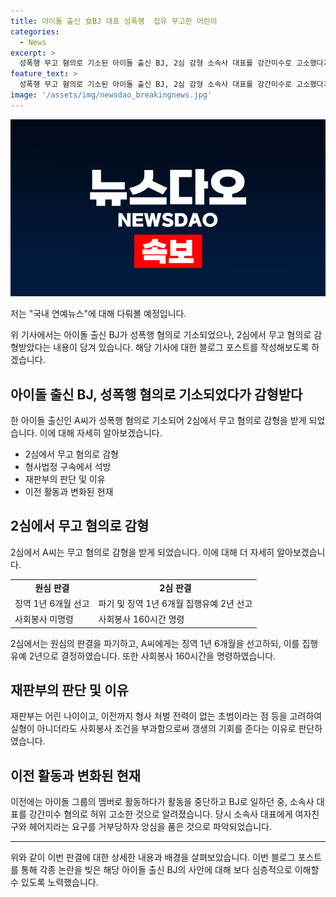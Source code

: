 ```yaml
---
title: 아이돌 출신 女BJ 대표 성폭행  집유 무고한 어린이
categories:
  - News
excerpt: >
  성폭행 무고 혐의로 기소된 아이돌 출신 BJ, 2심 감형 소속사 대표를 강간미수로 고소했다가 무고 혐의로 재판을 받았던 아이돌 출신 BJ가 2심에서 감형을 받았다. 서울중앙지법 형사항소4-1부는 A씨에게 징역 1년 6개월을 선고한 원심을 파기하고, 집행유예 2년과 사회봉사 160시간을 명령했다. 재판부는 객관적 증거가 없다면 피고소인은 억울하게 처벌받았을 것이라며, 실형이 아니더라도 갱생의 기회를 주는 것도 의미 있을 것이라고 밝혔다.
feature_text: >
  성폭행 무고 혐의로 기소된 아이돌 출신 BJ, 2심 감형 소속사 대표를 강간미수로 고소했다가 무고 혐의로 재판을 받았던 아이돌 출신 BJ가 2심에서 감형을 받았다. 서울중앙지법 형사항소4-1부는 A씨에게 징역 1년 6개월을 선고한 원심을 파기하고, 집행유예 2년과 사회봉사 160시간을 명령했다. 재판부는 객관적 증거가 없다면 피고소인은 억울하게 처벌받았을 것이라며, 실형이 아니더라도 갱생의 기회를 주는 것도 의미 있을 것이라고 밝혔다.
image: '/assets/img/newsdao_breakingnews.jpg'
---
```


<p><img src="/assets/img/newsdao_breakingnews.jpg" alt="koreaapp 속보" /></p>

<p>저는 "국내 연예뉴스"에 대해 다뤄볼 예정입니다.</p>

<p data-ke-size="size16">위 기사에서는 아이돌 출신 BJ가 성폭행 혐의로 기소되었으나, 2심에서 무고 혐의로 감형받았다는 내용이 담겨 있습니다. 해당 기사에 대한 블로그 포스트를 작성해보도록 하겠습니다.</p>

<h2 data-ke-size="size26">아이돌 출신 BJ, 성폭행 혐의로 기소되었다가 감형받다</h2>

<p data-ke-size="size16">한 아이돌 출신인 A씨가 성폭행 혐의로 기소되어 2심에서 무고 혐의로 감형을 받게 되었습니다. 이에 대해 자세히 알아보겠습니다.</p>

<ul>
  <li>2심에서 무고 혐의로 감형</li>
  <li>형사법정 구속에서 석방</li>
  <li>재판부의 판단 및 이유</li>
  <li>이전 활동과 변화된 현재</li>
</ul>

<h2 data-ke-size="size26">2심에서 무고 혐의로 감형</h2>

<p data-ke-size="size16">2심에서 A씨는 무고 혐의로 감형을 받게 되었습니다. 이에 대해 더 자세히 알아보겠습니다.</p>

<table>
  <tr>
    <td style="text-align: center; height: 17px;"><b>원심 판결</b></td>
    <td style="text-align: center; height: 17px;"><b>2심 판결</b></td>
  </tr>
  <tr>
    <td>징역 1년 6개월 선고</td>
    <td>파기 및 징역 1년 6개월 집행유예 2년 선고</td>
  </tr>
  <tr>
    <td>사회봉사 미명령</td>
    <td>사회봉사 160시간 명령</td>
  </tr>
</table>

<p data-ke-size="size16">2심에서는 원심의 판결을 파기하고, A씨에게는 징역 1년 6개월을 선고하되, 이를 집행유예 2년으로 결정하였습니다. 또한 사회봉사 160시간을 명령하였습니다.</p>

<h2 data-ke-size="size26">재판부의 판단 및 이유</h2>

<p data-ke-size="size16">재판부는 어린 나이이고, 이전까지 형사 처벌 전력이 없는 초범이라는 점 등을 고려하여 실형이 아니더라도 사회봉사 조건을 부과함으로써 갱생의 기회를 준다는 이유로 판단하였습니다.</p>

<h2 data-ke-size="size26">이전 활동과 변화된 현재</h2>

<p data-ke-size="size16">이전에는 아이돌 그룹의 멤버로 활동하다가 활동을 중단하고 BJ로 일하던 중, 소속사 대표를 강간미수 혐의로 허위 고소한 것으로 알려졌습니다. 당시 소속사 대표에게 여자친구와 헤어지라는 요구를 거부당하자 앙심을 품은 것으로 파악되었습니다.</p>

<hr>

<p data-ke-size="size16">위와 같이 이번 판결에 대한 상세한 내용과 배경을 살펴보았습니다. 이번 블로그 포스트를 통해 각종 논란을 빚은 해당 아이돌 출신 BJ의 사안에 대해 보다 심층적으로 이해할 수 있도록 노력했습니다.</p>

